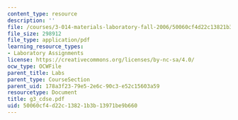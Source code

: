```yaml
---
content_type: resource
description: ''
file: /courses/3-014-materials-laboratory-fall-2006/50060cf4d22c13821b3b13971be9b660_g3_cdse.pdf
file_size: 298912
file_type: application/pdf
learning_resource_types:
- Laboratory Assignments
license: https://creativecommons.org/licenses/by-nc-sa/4.0/
ocw_type: OCWFile
parent_title: Labs
parent_type: CourseSection
parent_uid: 178a3f23-79e5-2e6c-90c3-e52c15603a59
resourcetype: Document
title: g3_cdse.pdf
uid: 50060cf4-d22c-1382-1b3b-13971be9b660
---
```


